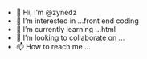 - 👋 Hi, I’m @zynedz
- 👀 I’m interested in ...front end coding 
- 🌱 I’m currently learning ...html 
- 💞️ I’m looking to collaborate on ...
- 📫 How to reach me ...

<!---
zynedz/zynedz is a ✨ special ✨ repository because its `README.md` (this file) appears on your GitHub profile.
You can click the Preview link to take a look at your changes.
--->
